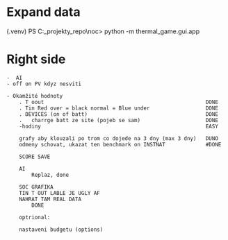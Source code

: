 # Expand data
(.venv) PS C:\_projekty_repo\noc> python -m thermal_game.gui.app
# Right side 
    -  AI 
    - off on PV kdyz nesviti

    - Okamžité hodnoty 
        . T oout                                                    DONE
        . Tin Red over = black normal = Blue under                  DONE
        . DEVICES (on of batt)                                      DONE
        .   charrge batt ze site (pojeb se sam)                     DONE
        -hodiny                                                     EASY
        
        grafy aby klouzali po trom co dojede na 3 dny (max 3 dny)   DUNO
        odmeny schovat, ukazat ten benchmark on INSTNAT             #DONE

        SCORE SAVE

        AI                          
            Replaz, done

        SOC GRAFIKA
        TIN T OUT LABLE JE UGLY AF
        NAHRAT TAM REAL DATA 
            DONE

        optrional:

        nastaveni budgetu (options) 
